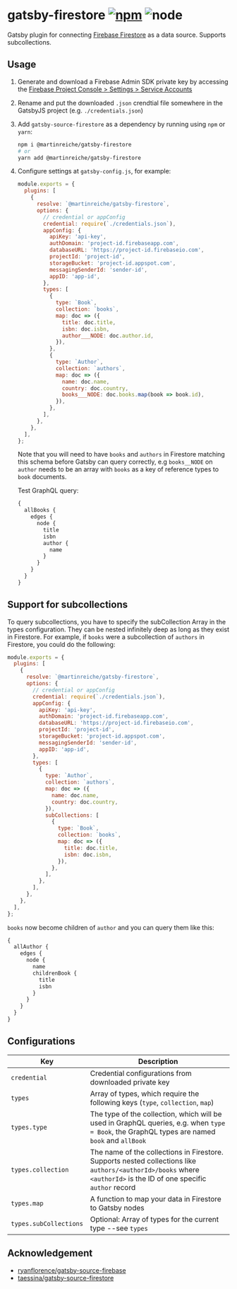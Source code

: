 # gatsby-firestore [![npm](https://img.shields.io/npm/v/@martinreiche/gatsby-firestore)](https://www.npmjs.com/package/@martinreiche/gatsby-firestore) ![node](https://img.shields.io/node/v/firebase-admin)

Gatsby plugin for connecting [Firebase Firestore](https://firebase.google.com/products/firestore)
as a data source. Supports subcollections.

## Usage

1. Generate and download a Firebase Admin SDK private key by accessing the
   [Firebase Project Console > Settings > Service Accounts](https://console.firebase.google.com/project/_/settings/serviceaccounts/adminsdk)

2. Rename and put the downloaded `.json` crendtial file somewhere in the
   GatsbyJS project (e.g. `./credentials.json`)

3. Add `gatsby-source-firestore` as a dependency by running using `npm` or `yarn`:

   ```sh
   npm i @martinreiche/gatsby-firestore
   # or
   yarn add @martinreiche/gatsby-firestore
   ```

4. Configure settings at `gatsby-config.js`, for example:

   ```js
   module.exports = {
     plugins: [
       {
         resolve: `@martinreiche/gatsby-firestore`,
         options: {
           // credential or appConfig
           credential: require(`./credentials.json`),
           appConfig: {
             apiKey: 'api-key',
             authDomain: 'project-id.firebaseapp.com',
             databaseURL: 'https://project-id.firebaseio.com',
             projectId: 'project-id',
             storageBucket: 'project-id.appspot.com',
             messagingSenderId: 'sender-id',
             appID: 'app-id',
           },
           types: [
             {
               type: `Book`,
               collection: `books`,
               map: doc => ({
                 title: doc.title,
                 isbn: doc.isbn,
                 author___NODE: doc.author.id,
               }),
             },
             {
               type: `Author`,
               collection: `authors`,
               map: doc => ({
                 name: doc.name,
                 country: doc.country,
                 books___NODE: doc.books.map(book => book.id),
               }),
             },
           ],
         },
       },
     ],
   };
   ```

   Note that you will need to have `books` and `authors` in Firestore matching
   this schema before Gatsby can query correctly, e.g `books__NODE` on `author`
   needs to be an array with `books` as a key of reference types to `book`
   documents.

   Test GraphQL query:

   ```graphql
   {
     allBooks {
       edges {
         node {
           title
           isbn
           author {
             name
           }
         }
       }
     }
   }
   ```

## Support for subcollections

To query subcollections, you have to specify the subCollection Array in the types configuration.
They can be nested infinitely deep as long as they exist in Firestore. For example, if `books` were
a subcollection of `authors` in Firestore, you could do the following:

```js
module.exports = {
  plugins: [
    {
      resolve: `@martinreiche/gatsby-firestore`,
      options: {
        // credential or appConfig
        credential: require(`./credentials.json`),
        appConfig: {
          apiKey: 'api-key',
          authDomain: 'project-id.firebaseapp.com',
          databaseURL: 'https://project-id.firebaseio.com',
          projectId: 'project-id',
          storageBucket: 'project-id.appspot.com',
          messagingSenderId: 'sender-id',
          appID: 'app-id',
        },
        types: [
          {
            type: `Author`,
            collection: `authors`,
            map: doc => ({
              name: doc.name,
              country: doc.country,
            }),
            subCollections: [
              {
                type: `Book`,
                collection: `books`,
                map: doc => ({
                  title: doc.title,
                  isbn: doc.isbn,
                }),
              },
            ],
          },
        ],
      },
    },
  ],
};
```

`books` now become children of `author` and you can query them like this:

```graphql
{
  allAuthor {
    edges {
      node {
        name
        childrenBook {
          title
          isbn
        }
      }
    }
  }
}
```

## Configurations

| Key                    | Description                                                                                                                                                        |
| ---------------------- | ------------------------------------------------------------------------------------------------------------------------------------------------------------------ |
| `credential`           | Credential configurations from downloaded private key                                                                                                              |
| `types`                | Array of types, which require the following keys (`type`, `collection`, `map`)                                                                                     |
| `types.type`           | The type of the collection, which will be used in GraphQL queries, e.g. when `type = Book`, the GraphQL types are named `book` and `allBook`                       |
| `types.collection`     | The name of the collections in Firestore. Supports nested collections like `authors/<authorId>/books` where `<authorId>` is the ID of one specific `author` record |
| `types.map`            | A function to map your data in Firestore to Gatsby nodes                                                                                                           |
| `types.subCollections` | Optional: Array of types for the current type --see `types`                                                                                                        |

## Acknowledgement

- [ryanflorence/gatsby-source-firebase](https://github.com/ryanflorence/gatsby-source-firebase)
- [taessina/gatsby-source-firestore](https://github.com/taessina/gatsby-source-firestore)
